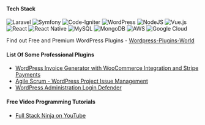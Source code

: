 #### Tech Stack
![Laravel](https://img.shields.io/badge/laravel-%23FF2D20.svg?style=for-the-badge&logo=laravel&logoColor=white)
![Symfony](https://img.shields.io/badge/symfony-%23000000.svg?style=for-the-badge&logo=symfony&logoColor=white)
![Code-Igniter](https://img.shields.io/badge/CodeIgniter-%23EF4223.svg?style=for-the-badge&logo=codeIgniter&logoColor=white)
![WordPress](https://img.shields.io/badge/WordPress-%23117AC9.svg?style=for-the-badge&logo=WordPress&logoColor=white)
![NodeJS](https://img.shields.io/badge/node.js-6DA55F?style=for-the-badge&logo=node.js&logoColor=white)
![Vue.js](https://img.shields.io/badge/vuejs-%2335495e.svg?style=for-the-badge&logo=vuedotjs&logoColor=%234FC08D)
![React](https://img.shields.io/badge/react-%2320232a.svg?style=for-the-badge&logo=react&logoColor=%2361DAFB)
![React Native](https://img.shields.io/badge/react_native-%2320232a.svg?style=for-the-badge&logo=react&logoColor=%2361DAFB)
![MySQL](https://img.shields.io/badge/mysql-%2300f.svg?style=for-the-badge&logo=mysql&logoColor=white)
![MongoDB](https://img.shields.io/badge/MongoDB-%234ea94b.svg?style=for-the-badge&logo=mongodb&logoColor=white)
![AWS](https://img.shields.io/badge/AWS-%23FF9900.svg?style=for-the-badge&logo=amazon-aws&logoColor=white)
![Google Cloud](https://img.shields.io/badge/GoogleCloud-%234285F4.svg?style=for-the-badge&logo=google-cloud&logoColor=white)

<p>Find out Free and Premium WordPress Plugins - <a href="https://github.com/Wordpress-Plugins-World" target="_blank">Wordpress-Plugins-World</a></p>

#### List Of Some Professional Plugins
- <a href="https://codecanyon.net/item/wp-invoices-pdf-electronic-invoicing-system/36891583" target="_blank">WordPress Invoice Generator with WooCommerce Integration and Stripe Payments</a>
- <a href="https://codecanyon.net/item/agile-scrum-project-issue-management/36720961" target="_blank">Agile Scrum - WordPress Project Issue Management</a>
- <a href="https://codecanyon.net/item/login-defender/36504462" target="_blank">WordPress Administration Login Defender</a>

#### Free Video Programming Tutorials
- <a href="https://www.youtube.com/@fullstackninja" target="_blank">Full Stack Ninja on YouTube</a>
